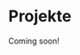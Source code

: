 # Projekte

Coming soon!
<script async data-id="101473933" src="//static.getclicky.com/js"></script>

